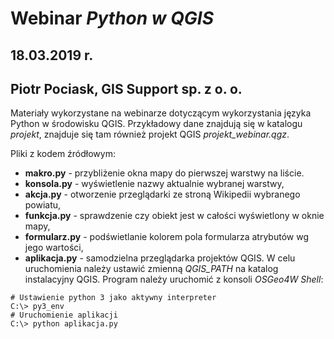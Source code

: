 # Webinar _Python w QGIS_
## 18.03.2019 r.
##  Piotr Pociask, GIS Support sp. z o. o.

Materiały wykorzystane na webinarze dotyczącym wykorzystania języka Python w środowisku QGIS.
Przykładowy dane znajdują się w katalogu _projekt_, znajduje się tam również projekt QGIS _projekt_webinar.qgz_.

Pliki z kodem źródłowym:
* __makro.py__ - przybliżenie okna mapy do pierwszej warstwy na liście.
* __konsola.py__ - wyświetlenie nazwy aktualnie wybranej warstwy,
* __akcja.py__ - otworzenie przeglądarki ze stroną Wikipedii wybranego powiatu,
* __funkcja.py__ - sprawdzenie czy obiekt jest w całości wyświetlony w oknie mapy,
* __formularz.py__ - podświetlanie kolorem pola formularza atrybutów wg jego wartości,
* __aplikacja.py__ - samodzielna przeglądarka projektów QGIS. W celu uruchomienia należy ustawić zmienną _QGIS_PATH_ na katalog instalacyjny QGIS. Program należy uruchomić z konsoli _OSGeo4W Shell_:
```console
# Ustawienie python 3 jako aktywny interpreter
C:\> py3_env
# Uruchomienie aplikacji
C:\> python aplikacja.py
```
